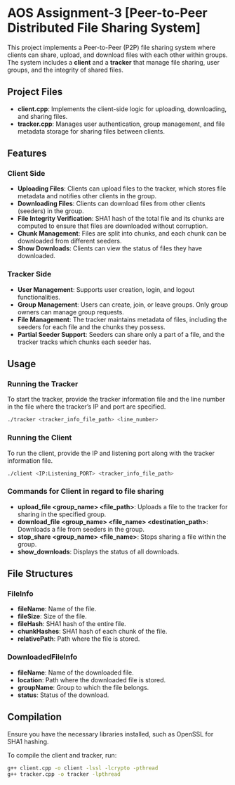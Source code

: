 
# AOS Assignment-3 [Peer-to-Peer Distributed File Sharing System]

This project implements a Peer-to-Peer (P2P) file sharing system where clients can share, upload, and download files with each other within groups. The system includes a **client** and a **tracker** that manage file sharing, user groups, and the integrity of shared files.

## Project Files

- **client.cpp**: Implements the client-side logic for uploading, downloading, and sharing files.
- **tracker.cpp**: Manages user authentication, group management, and file metadata storage for sharing files between clients.

## Features

### Client Side
- **Uploading Files**: Clients can upload files to the tracker, which stores file metadata and notifies other clients in the group.
- **Downloading Files**: Clients can download files from other clients (seeders) in the group.
- **File Integrity Verification**: SHA1 hash of the total file and its chunks are computed to ensure that files are downloaded without corruption.
- **Chunk Management**: Files are split into chunks, and each chunk can be downloaded from different seeders.
- **Show Downloads**: Clients can view the status of files they have downloaded.

### Tracker Side
- **User Management**: Supports user creation, login, and logout functionalities.
- **Group Management**: Users can create, join, or leave groups. Only group owners can manage group requests.
- **File Management**: The tracker maintains metadata of files, including the seeders for each file and the chunks they possess.
- **Partial Seeder Support**: Seeders can share only a part of a file, and the tracker tracks which chunks each seeder has.

## Usage

### Running the Tracker

To start the tracker, provide the tracker information file and the line number in the file where the tracker’s IP and port are specified.

```bash
./tracker <tracker_info_file_path> <line_number>
```

### Running the Client

To run the client, provide the IP and listening port along with the tracker information file.

```bash
./client <IP:Listening_PORT> <tracker_info_file_path>
```

### Commands for Client in regard to file sharing

- **upload_file <group_name> <file_path>**: Uploads a file to the tracker for sharing in the specified group.
- **download_file <group_name> <file_name> <destination_path>**: Downloads a file from seeders in the group.
- **stop_share <group_name> <file_name>**: Stops sharing a file within the group.
- **show_downloads**: Displays the status of all downloads.

## File Structures

### FileInfo
- **fileName**: Name of the file.
- **fileSize**: Size of the file.
- **fileHash**: SHA1 hash of the entire file.
- **chunkHashes**: SHA1 hash of each chunk of the file.
- **relativePath**: Path where the file is stored.

### DownloadedFileInfo
- **fileName**: Name of the downloaded file.
- **location**: Path where the downloaded file is stored.
- **groupName**: Group to which the file belongs.
- **status**: Status of the download.

## Compilation

Ensure you have the necessary libraries installed, such as OpenSSL for SHA1 hashing.

To compile the client and tracker, run:

```bash
g++ client.cpp -o client -lssl -lcrypto -pthread
g++ tracker.cpp -o tracker -lpthread
```
